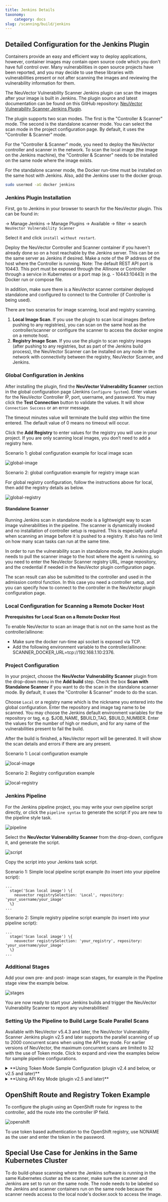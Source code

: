 ```yaml
---
title: Jenkins Details
taxonomy:
    category: docs
slug: /scanning/build/jenkins
---
```


## Detailed Configuration for the Jenkins Plugin

Containers provide an easy and efficient way to deploy applications, however, container images may contain open source code which you don't have full control over. Many vulnerabilities in open source projects have been reported, and you may decide to use these libraries with vulnerabilities present or not after scanning the images and reviewing the vulnerability information for them.

The NeuVector Vulnerability Scanner Jenkins plugin can scan the images after your image is built in Jenkins. The plugin source and latest documentation can be found on this GitHub repository: [NeuVector Vulnerability Scanner Jenkins Plugin](https://github.com/jenkinsci/neuvector-vulnerability-scanner-plugin).

The plugin supports two scan modes. The first is the "Controller & Scanner" mode. The second is the standalone scanner mode. You can select the scan mode in the project configuration page. By default, it uses the "Controller & Scanner" mode.

For the "Controller & Scanner" mode, you need to deploy the NeuVector controller and scanner in the network. To scan the local image (the image on the Jenkins machine), the "Controller & Scanner" needs to be installed on the same node where the image exists.

For the standalone scanner mode, the Docker run-time must be installed on the same host with Jenkins. Also, add the Jenkins user to the docker group.

```bash
sudo usermod -aG docker jenkins
```

### Jenkins Plugin Installation

First, go to Jenkins in your browser to search for the NeuVector plugin. This can be found in:

-&gt; Manage Jenkins -&gt; Manage Plugins -&gt; Available -&gt; filter -&gt; search `NeuVector Vulnerability Scanner`

Select it and click `install without restart`.

Deploy the NeuVector Controller and Scanner container if you haven't already done so on a host reachable by the Jenkins server. This can be on the same server as Jenkins if desired. Make a note of the IP address of the host where the Controller is running. Note: The default REST API port is 10443. This port must be exposed through the Allinone or Controller through a service in Kubernetes or a port map (e.g. - 10443:10443) in the Docker run or compose file.

In addition, make sure there is a NeuVector scanner container deployed standalone and configured to connect to the Controller (if Controller is being used).

There are two scenarios for image scanning, local and registry scanning.

1. <strong>Local Image Scan</strong>. If you use the plugin to scan local images (before pushing to any registries), you can scan on the same host as the controller/scanner or configure the scanner to access the docker engine on a remote host.
1. <strong>Registry Image Scan</strong>. If you use the plugin to scan registry images (after pushing to any registries, but as part of the Jenkins build process), the NeuVector Scanner can be installed on any node in the network with connectivity between the registry, NeuVector Scanner, and Jenkins.

### Global Configuration in Jenkins

After installing the plugin, find the **NeuVector Vulnerability Scanner** section in the global configuration page (Jenkins `Configure System`). Enter values for the NeuVector Controller IP, port, username, and password. You may click the **Test Connection** button to validate the values. It will show `Connection Success` or an error message.

The timeout minutes value will terminate the build step within the time entered. The default value of 0 means no timeout will occur.

Click the **Add Registry** to enter values for the registry you will use in your project. If you are only scanning local images, you don’t need to add a registry here.

Scenario 1: global configuration example for local image scan

![global-image](jenkins1a.png)

Scenario 2: global configuration example for registry image scan

For global registry configuration, follow the instructions above for local, then add the registry details as below.

![global-registry](registry_console.png)

#### Standalone Scanner

Running Jenkins scan in standalone mode is a lightweight way to scan image vulnerabilities in the pipeline. The scanner is dynamically invoked and no installation of controller setup is required. This is especially useful when scanning an image before it is pushed to a registry. It also has no limit on how many scan tasks can run at the same time.

In order to run the vulnerability scan in standalone mode, the Jenkins plugin needs to pull the scanner image to the host where the agent is running, so you need to enter the NeuVector Scanner registry URL, image repository, and the credential if needed in the NeuVector plugin configuration page.

The scan result can also be submitted to the controller and used in the admission control function. In this case you need a controller setup, and you can specify how to connect to the controller in the NeuVector plugin configuration page.

### Local Configuration for Scanning a Remote Docker Host

<strong>Prerequisites for Local Scan on a Remote Docker Host</strong>

To enable NeuVector to scan an image that is not on the same host as the controller/allinone:

+ Make sure the docker run-time api socket is exposed via TCP.
+ Add the following environment variable to the controller/allinone: SCANNER_DOCKER_URL=tcp://192.168.1.10:2376.

### Project Configuration

In your project, choose the **NeuVector Vulnerability Scanner** plugin from the drop-down menu in the **Add build** step. Check the box **Scan with Standalone Scanner** if you want to do the scan in the standalone scanner mode. By default, it uses the "Controller & Scanner" mode to do the scan.

Choose `Local` or a registry name which is the nickname you entered into the global configuration. Enter the repository and image tag name to be scanned. You may choose the Jenkins default environment variables for the repository or tag, e.g. $JOB_NAME, $BUILD_TAG, $BUILD_NUMBER. Enter the values for the number of high or medium, and for any name of the vulnerabilities present to fail the build.

After the build is finished, a NeuVector report will be generated. It will show the scan details and errors if there are any present.

Scenario 1: Local configuration example

![local-image](jenkins_local.png)

Scenario 2: Registry configuration example

![local-registry](jenkins_registry.png)

### Jenkins Pipeline

For the Jenkins pipeline project, you may write your own pipeline script directly, or click the `pipeline syntax` to generate the script if you are new to the pipeline style task.

![pipeline](jenkins5a.png)

Select the **NeuVector Vulnerability Scanner** from the drop-down, configure it, and generate the script.

![script](jenkins6a.png)

Copy the script into your Jenkins task script.

Scenario 1: Simple local pipeline script example (to insert into your pipeline script):

```shell
...
  stage('Scan local image') \{
    neuvector registrySelection: 'Local', repository: 'your_username/your_image'
  \}
...
```

Scenario 2: Simple registry pipeline script example (to insert into your pipeline script):

```shell
...
  stage('Scan local image') \{
    neuvector registrySelection: 'your_registry', repository: 'your_username/your_image'
  \}
...
```

### Additional Stages

Add your own pre- and post- image scan stages, for example in the Pipeline stage view the example below.

![stages](jenkins7a.png)

You are now ready to start your Jenkins builds and trigger the NeuVector Vulnerability Scanner to report any vulnerabilities!

### Setting Up the Pipeline to Build Large Scale Parallel Scans

Available with NeuVector v5.4.3 and later, the NeuVector Vulnerability Scanner Jenkins plugin v2.5 and later supports the parallel scanning of up to 2000 concurrent scans when using the API key mode. For earlier versions of NeuVector, the maximum concurrent scans are limited to 32 with the use of Token mode. Click to expand and view the examples below for sample pipeline configurations.

<details>
<summary> **Using Token Mode Sample Configuration (plugin v2.4 and below, or v2.5 and later)** </summary>

```groovy
pipeline {
    agent any
    environment {
        REPO_NAME = 'your repo'
        REGISTRY_SELECTION = 'your registry'
        CONTROLLER = 'your controller'
        MAX_CONCURRENT_SCANS = 32
    }
    stages {
        stage('Parallel Vulnerability Scanning') {
            steps {
                script {
                    // There is a limit of 250 tags per list (by Jenkins) 
                    TAGS_LIST_PART1 = ["your tags"...]
                    TAGS_LIST_PART2 = ["your tags"...]
                    TAGS_LIST_PART3 = ["your tags"...]
                    TAGS_LIST_PART4 = ["your tags"...]
                    TAGS_LIST_PART5 = ["your tags"...]...
                    def allTags = TAGS_LIST_PART1 + TAGS_LIST_PART2 + TAGS_LIST_PART3 + TAGS_LIST_PART4 + TAGS_LIST_PART5
                    def batches = allTags.collate(MAX_CONCURRENT_SCANS.toInteger()) // Ensure MAX_CONCURRENT_SCANS is an integer
                    def batchCounter = 1                    for (batch in batches) {
                        stage("Batch ${batchCounter}") {
                            def scans = [:]
                            batch.each { tag ->
                                def currentTag = tag
                                scans["Scan ${currentTag}"] = {
                                    stage("Scan ${currentTag}") {
                                        neuvector(
                                            controllerEndpointUrlSelection: CONTROLLER,
                                            registrySelection: REGISTRY_SELECTION,
                                            repository: REPO_NAME,
                                            scanTimeout: 20,
                                            tag: "${currentTag}"
                                        )
                                        echo "Scan for tag ${currentTag} complete"
                                    }
                                }
                            }
                            parallel scans
                        }
                        batchCounter++
                    }
                }
            }
        }
    }
}
```

</details>

<details>
<summary> **Using API Key Mode (plugin v2.5 and later)** </summary>

```groovy
pipeline {
    agent any
    environment {
        REPO_NAME = 'your repo'
        REGISTRY_SELECTION = 'your registry'
        CONTROLLER = 'your controller'
    }
    stages {
        stage('Parallel Vulnerability Scanning') {
            steps {
                script {
                    // There is a limit of 250 tags per list (by Jenkins) 
                    TAGS_LIST_PART1 = ["your tags"...]
                    TAGS_LIST_PART2 = ["your tags"...]
                    TAGS_LIST_PART3 = ["your tags"...]
                    TAGS_LIST_PART4 = ["your tags"...]
                    TAGS_LIST_PART5 = ["your tags"...]...
                    def allTags = TAGS_LIST_PART1 + TAGS_LIST_PART2 + TAGS_LIST_PART3 + TAGS_LIST_PART4 + TAGS_LIST_PART5

                    def scans = [:]
                    
                    allTags.each { tag ->
                        def currentTag = tag
                        scans["Scan ${currentTag}"] = {
                            stage("Scan ${currentTag}") {
                                neuvector(
                                    controllerEndpointUrlSelection: CONTROLLER,
                                    registrySelection: REGISTRY_SELECTION,
                                    repository: REPO_NAME,
                                    scanTimeout: 20,
                                    tag: "${currentTag}"
                                )
                                echo "Scan for tag ${currentTag} complete"
                            }
                        }
                    }
                    parallel scans
                }
            }
        }
    }
}
```

</details>

## OpenShift Route and Registry Token Example

To configure the plugin using an OpenShift route for ingress to the controller, add the route into the controller IP field.

![openshift](rhos_jenkins_route.png)

To use token based authentication to the OpenShift registry, use NONAME as the user and enter the token in the password.

## Special Use Case for Jenkins in the Same Kubernetes Cluster

To do build-phase scanning where the Jenkins software is running in the same Kubernetes cluster as the scanner, make sure the scanner and Jenkins are set to run on the same node. The node needs to be labeled so the Jenkins and scanner containers run on the same node because the scanner needs access to the local node's docker.sock to access the image.

